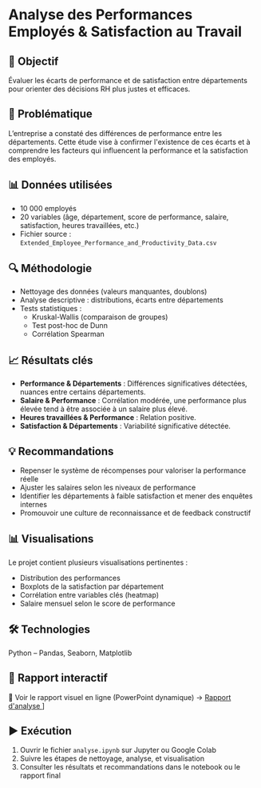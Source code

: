 # Analyse des Performances Employés & Satisfaction au Travail

## 🎯 Objectif
Évaluer les écarts de performance et de satisfaction entre départements pour orienter des décisions RH plus justes et efficaces.
## 🧠 Problématique
L’entreprise a constaté des différences de performance entre les départements. Cette étude vise à confirmer l'existence de ces écarts et à comprendre les facteurs qui influencent la performance et la satisfaction des employés.

## 📊 Données utilisées
- 10 000 employés
- 20 variables (âge, département, score de performance, salaire, satisfaction, heures travaillées, etc.)
- Fichier source : `Extended_Employee_Performance_and_Productivity_Data.csv`

## 🔍 Méthodologie
- Nettoyage des données (valeurs manquantes, doublons)
- Analyse descriptive : distributions, écarts entre départements
- Tests statistiques :
  - Kruskal-Wallis (comparaison de groupes)
  - Test post-hoc de Dunn
  - Corrélation Spearman

## 📈 Résultats clés
- **Performance & Départements** : Différences significatives détectées, nuances entre certains départements.
- **Salaire & Performance** : Corrélation modérée, une performance plus élevée tend à être associée à un salaire plus élevé.
- **Heures travaillées & Performance** : Relation positive.
- **Satisfaction & Départements** : Variabilité significative détectée.

## 💡 Recommandations
- Repenser le système de récompenses pour valoriser la performance réelle
- Ajuster les salaires selon les niveaux de performance
- Identifier les départements à faible satisfaction et mener des enquêtes internes
- Promouvoir une culture de reconnaissance et de feedback constructif

## 📊 Visualisations
Le projet contient plusieurs visualisations pertinentes :
- Distribution des performances
- Boxplots de la satisfaction par département
- Corrélation entre variables clés (heatmap)
- Salaire mensuel selon le score de performance

## 🛠️ Technologies
Python – Pandas, Seaborn, Matplotlib

## 📂 Rapport interactif
📎 Voir le rapport visuel en ligne (PowerPoint dynamique) → [Rapport d'analyse ](https://analyse-des-performances-yk8u1go.gamma.site/)]

## ▶️ Exécution
1. Ouvrir le fichier `analyse.ipynb` sur Jupyter ou Google Colab
2. Suivre les étapes de nettoyage, analyse, et visualisation
3. Consulter les résultats et recommandations dans le notebook ou le rapport final
